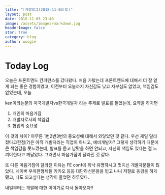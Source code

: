 ```yaml
---
title: "[개발로그]2018-11-03(토)"
layout: post
date: 2018-11-03 23:40
image: /assets/images/markdown.jpg
headerImage: false
star: true
category: blog
author: woogie
---
```


# Today Log

오늘은 프론트엔드 컨퍼런스를 갔다왔다. 처음 가봤는데 프론트엔드에 대해서 더 잘 알게 되는 좋은 경험이였고, 이전부터 오늘까지 자신감도 낮고 자부심도 없었고, 책임감도 없었는데, 오늘 

ken이라는분의 미국개발자vs한국개발자 라는 주제로 발표를 들었는데, 요약을 하자면 

1. 개인의 마음가짐
2. 개발자로서의 책임감
3. 협업의 중요성



이 것의 차이? 아무튼 1번2번3번의 중요성에 대해서 와닿았던 것 같다. 우선 제일 달라졌다고한점(?)은 아직 개발자라는 직업이 아니고, 예비개발자? 그렇게 생각하기 때문에 큰 책임감을 못느꼈는데, 발표를 듣고 남탓을 하면 안되고, 자신의 책임도 있다는 걸 느껴야한다고 깨달았다. 그러면서 마음가짐이 달라진 것 같다. 



또 다른 마음가짐이 달라진 이유는 FE conf에 워낙 유명하시고 멋지신 개발자분들이 많았다. 네이버 우아한형제들 카카오 등등 대단하신분들을 뵙고 나니 저절로 동경을 하게 됐고, 나도 되고싶다는 생각이 들었던 하루였다.



내일부터는 개발에 대한 이야기로 다시 돌아오자!!


